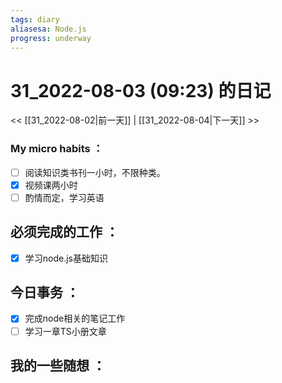 ```yaml
---
tags: diary
aliasesa: Node.js
progress: underway
---
```

# 31_2022-08-03 (09:23) 的日记
<< [[31_2022-08-02|前一天]] | [[31_2022-08-04|下一天]] >>

### My micro habits ：
- [ ] 阅读知识类书刊一小时，不限种类。
- [x] 视频课两小时
- [ ] 酌情而定，学习英语

## 必须完成的工作 ：
- [x] 学习node.js基础知识

## 今日事务 ：
- [x] 完成node相关的笔记工作
- [ ] 学习一章TS小册文章

## 我的一些随想 ：
